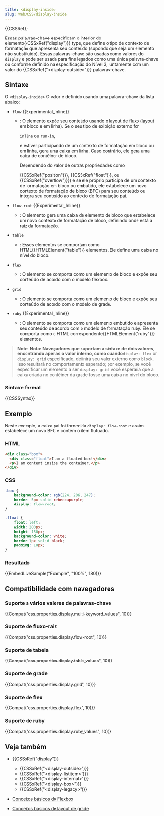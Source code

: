 ```yaml
---
title: <display-inside>
slug: Web/CSS/display-inside
---
```

{{CSSRef}}

Essas palavras-chave especificam o interior do elemento{{CSSxRef("display")}} type, que define o tipo de contexto de formatação que apresenta seu conteúdo (supondo que seja um elemento não substituído). Essas palavras-chave são usadas como valores do `display` e pode ser usada para fins legados como uma única palavra-chave ou conforme definido na especificação do Nível 3, juntamente com um valor do {{CSSxRef("&lt;display-outside&gt;")}} palavras-chave.

## Sintaxe

O `<display-inside>` O valor é definido usando uma palavra-chave da lista abaixo:

- `flow` {{Experimental_Inline}}

  - : O elemento expõe seu conteúdo usando o layout de fluxo (layout em bloco e em linha).
    Se o seu tipo de exibição externo for

    `inline` ou `run-in`,

    e estiver participando de um contexto de formatação em bloco ou em linha, gera uma caixa em linha. Caso contrário, ele gera uma caixa de contêiner de bloco.

    Dependendo do valor de outras propriedades como

    {{CSSxRef("position")}}, {{CSSxRef("float")}}, ou {{CSSxRef("overflow")}}) e se ele próprio participa de um contexto de formatação em bloco ou embutido, ele estabelece um novo contexto de formatação de bloco (BFC) para seu conteúdo ou integra seu conteúdo ao contexto de formatação pai.

- `flow-root` {{Experimental_Inline}}
  - : O elemento gera uma caixa de elemento de bloco que estabelece um novo contexto de formatação de bloco, definindo onde está a raiz da formatação.
- `table`
  - : Esses elementos se comportam como HTML{{HTMLElement("table")}} elementos. Ele define uma caixa no nível do bloco.
- `flex`
  - : O elemento se comporta como um elemento de bloco e expõe seu conteúdo de acordo com o modelo flexbox.
- `grid`
  - : O elemento se comporta como um elemento de bloco e expõe seu conteúdo de acordo com o modelo de grade.
- `ruby` {{Experimental_Inline}}
  - : O elemento se comporta como um elemento embutido e apresenta seu conteúdo de acordo com o modelo de formatação ruby. Ele se comporta como o HTML correspondente{{HTMLElement("ruby")}} elementos.

> **Note:** **Nota: Navegadores que suportam a sintaxe de dois valores, encontrando apenas o valor interno, como quando**`display: flex` or `display: grid` especificado, definirá seu valor externo como `block`. Isso resultará no comportamento esperado; por exemplo, se você especificar um elemento a ser `display: grid`, você esperaria que a caixa criada no contêiner da grade fosse uma caixa no nível do bloco.

### Sintaxe formal

{{CSSSyntax}}

## Exemplo

Neste exemplo, a caixa pai foi fornecida `display: flow-root` e assim estabelece um novo BFC e contém o item flutuado.

### HTML

```html
<div class="box">
  <div class="float">I am a floated box!</div>
  <p>I am content inside the container.</p>
</div>
```

### CSS

```css
.box {
    background-color: rgb(224, 206, 247);
    border: 5px solid rebeccapurple;
    display: flow-root;
}

.float {
    float: left;
    width: 200px;
    height: 150px;
    background-color: white;
    border:1px solid black;
    padding: 10px;
}
```

### Resultado

{{EmbedLiveSample("Example", "100%", 180)}}

## Compatibilidade com navegadores

### Suporte a vários valores de palavras-chave

{{Compat("css.properties.display.multi-keyword_values", 10)}}

### Suporte de fluxo-raiz

{{Compat("css.properties.display.flow-root", 10)}}

### Suporte de tabela

{{Compat("css.properties.display.table_values", 10)}}

### Suporte de grade

{{Compat("css.properties.display.grid", 10)}}

### Suporte de flex

{{Compat("css.properties.display.flex", 10)}}

### Suporte de ruby

{{Compat("css.properties.display.ruby_values", 10)}}

## Veja também

- {{CSSxRef("display")}}

  - {{CSSxRef("&lt;display-outside&gt;")}}
  - {{CSSxRef("&lt;display-listitem&gt;")}}
  - {{CSSxRef("&lt;display-internal&gt;")}}
  - {{CSSxRef("&lt;display-box&gt;")}}
  - {{CSSxRef("&lt;display-legacy&gt;")}}

- [Conceitos básicos do Flexbox](/pt-BR/docs/Web/CSS/CSS_Flexible_Box_Layout/Basic_Concepts_of_Flexbox)
- [Conceitos básicos de layout de grade](/pt-BR/docs/Web/CSS/CSS_Grid_Layout/Basic_Concepts_of_Grid_Layout)
